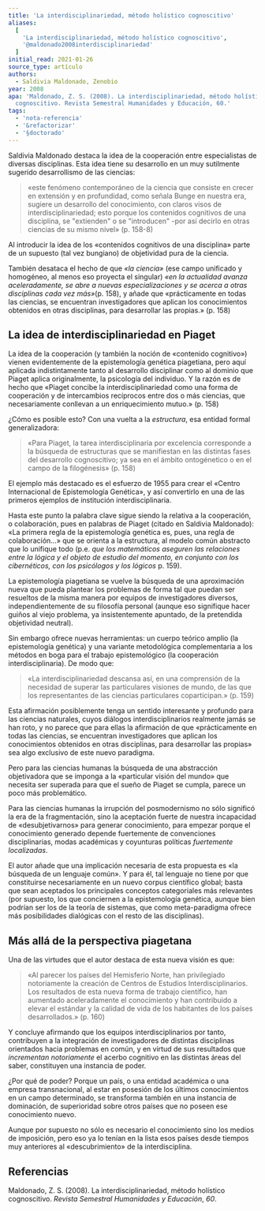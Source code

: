 ```yaml
---
title: 'La interdisciplinariedad, método holístico cognoscitivo'
aliases:
  [
    'La interdisciplinariedad, método holístico cognoscitivo',
    '@maldonado2008interdisciplinariedad'
  ]
initial_read: 2021-01-26
source_type: artículo
authors:
  - Saldivia Maldonado, Zenobio
year: 2008
apa: 'Maldonado, Z. S. (2008). La interdisciplinariedad, método holístico
  cognoscitivo. Revista Semestral Humanidades y Educación, 60.'
tags:
  - 'nota-referencia'
  - '&refactorizar'
  - '§doctorado'
---
```

Saldivia Maldonado destaca la idea de la cooperación entre especialistas de diversas disciplinas. Esta idea tiene su desarrollo en un muy sutilmente sugerido desarrollismo de las ciencias:

>«este fenómeno contemporáneo de la ciencia que consiste en crecer en extensión y en profundidad, como señala Bunge en nuestra era, sugiere un desarrollo del conocimiento, con claros visos de interdisciplinariedad; esto porque los contenidos cognitivos de una disciplina, se "extienden" o se "introducen" -por así decirlo en otras ciencias de su mismo nivel» (p. 158-8)

Al introducir la idea de los «contenidos cognitivos de una disciplina» parte de un supuesto (tal vez bungiano) de objetividad pura de la ciencia.

También desataca el hecho de que *«la ciencia»* (ese campo unificado y homogéneo, al menos eso proyecta el singular) *«en la actualidad avanza aceleradamente, se abre a nuevas especializaciones y se acerca a otras disciplinas cada vez más»*(p. 158), y añade que «prácticamente en todas las ciencias, se encuentran investigadores que aplican los conocimientos obtenidos en otras disciplinas, para desarrollar las propias.» (p. 158)

## La idea de interdisciplinariedad en Piaget

La idea de la cooperación (y también la noción de «contenido cognitivo») vienen evidentemente de la epistemología genética piagetiana, pero aquí aplicada indistintamente tanto al desarrollo disciplinar como al dominio que Piaget aplica originalmente, la psicología del individuo. Y la razón es de hecho que «Piaget concibe la interdisciplinariedad como una forma de cooperación y de intercambios recíprocos entre dos o más ciencias, que necesariamente conllevan a un enriquecimiento mutuo.» (p. 158)

¿Cómo es posible esto? Con una vuelta a la *estructura*, esa entidad formal generalizadora:

>«Para Piaget, la tarea interdisciplinaria por excelencia corresponde a la búsqueda de estructuras que se manifiestan en las distintas fases del desarrollo cognoscitivo; ya sea en el ámbito ontogénetico o en el campo de la filogénesis» (p. 158)

El ejemplo más destacado es el esfuerzo de 1955 para crear el «Centro Internacional de Epistemología Genética», y así convertirlo en una de las primeros ejemplos de institución interdisciplinaria.

Hasta este punto la palabra clave sigue siendo la relativa a la cooperación, o colaboración, pues en palabras de Piaget (citado en Saldivia Maldonado): «La primera regla de la epistemología genética es, pues, una regla de colaboración...» que se orienta a la estructura, al modelo común abstracto que lo unifique todo (p.e. *que los matemáticos aseguren las relaciones entre la lógica y el objeto de estudio del momento, en conjunto con los cibernéticos, con los psicólogos y los lógicos* p. 159).

La epistemología piagetiana se vuelve la búsqueda de una aproximación nueva que pueda plantear los problemas de forma tal que puedan ser resueltos de la misma manera por equipos de investigadores diversos, independientemente de su filosofía personal (aunque eso signifique hacer guiños al viejo problema, ya insistentemente apuntado, de la pretendida objetividad neutral).

Sin embargo ofrece nuevas herramientas: un cuerpo teórico amplio (la epistemología genética) y una variante metodológica complementaria a los métodos en boga para el trabajo epistemológico (la cooperación interdisciplinaria). De modo que:

>«La interdisciplinariedad descansa así, en una comprensión de la necesidad de superar las particulares visiones de mundo, de las que los representantes de las ciencias particulares coparticipan.» (p. 159)

Esta afirmación posiblemente tenga un sentido interesante y profundo para las ciencias naturales, cuyos diálogos interdisciplinarios realmente jamás se han roto, y no parece que para ellas la afirmación de que «prácticamente en todas las ciencias, se encuentran investigadores que aplican los conocimientos obtenidos en otras disciplinas, para desarrollar las propias» sea algo exclusivo de este nuevo paradigma.

Pero para las ciencias humanas la búsqueda de una abstracción objetivadora que se imponga a la «particular visión del mundo» que necesita ser superada para que el sueño de Piaget se cumpla, parece un poco más problemático.

Para las ciencias humanas la irrupción del posmodernismo no sólo significó la era de la fragmentación, sino la aceptación fuerte de nuestra incapacidad de «desubjetivarnos» para generar conocimiento, para empezar porque el conocimiento generado depende fuertemente de convenciones disciplinarias, modas académicas y coyunturas políticas *fuertemente localizadas*.

El autor añade que una implicación necesaria de esta propuesta es  «la búsqueda de un lenguaje común». Y para él, tal lenguaje no tiene por que constituirse necesariamente en un nuevo corpus científico global; basta que sean aceptados los principales conceptos categoriales más relevantes (por supuesto, los que conciernen a la epistemología genética, aunque bien podrían ser los de la teoría de sistemas, que como meta-paradigma ofrece más posibilidades dialógicas con el resto de las disciplinas).

## Más allá de la perspectiva piagetana

Una de las virtudes que el autor destaca de esta nueva visión es que:

>«Al parecer los países del Hemisferio Norte, han privilegiado notoriamente la creación de Centros de Estudios Interdisciplinarios. Los resultados de esta nueva forma de trabajo científico, han aumentado aceleradamente el conocimiento y han contribuido a elevar el estándar y la calidad de vida de los habitantes de los países desarrollados.» (p. 160)

Y concluye afirmando que los equipos interdisciplinarios por tanto, contribuyen a la integración de investigadores de distintas disciplinas orientados hacia problemas en común, y en virtud de sus resultados que *incrementan notoriamente* el acerbo cognitivo en las distintas áreas del saber, constituyen una instancia de poder.

¿Por qué de poder? Porque un país, o una entidad académica o una empresa transnacional, al estar en posesión de los últimos conocimientos en un campo determinado, se transforma también en una instancia de dominación, de superioridad sobre otros países que no poseen ese conocimiento nuevo.

Aunque por supuesto no sólo es necesario el conocimiento sino los medios de imposición, pero eso ya lo tenían en la lista esos países desde tiempos muy anteriores al «descubrimiento» de la interdisciplina.

## Referencias

Maldonado, Z. S. (2008). La interdisciplinariedad, método holístico cognoscitivo. _Revista Semestral Humanidades y Educación_, _60_.